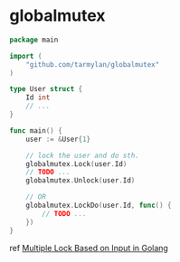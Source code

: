 # globalmutex

```go
package main

import (
    "github.com/tarmylan/globalmutex"
)

type User struct {
    Id int
    // ...
}

func main() {
    user := &User{1}

    // lock the user and do sth.
    globalmutex.Lock(user.Id)
    // TODO ...
    globalmutex.Unlock(user.Id)

    // OR
    globalmutex.LockDo(user.Id, func() {
        // TODO ...
    })
}
```

ref [Multiple Lock Based on Input in Golang](https://medium.com/@kf99916/multiple-lock-based-on-input-in-golang-74931a3c8230)

